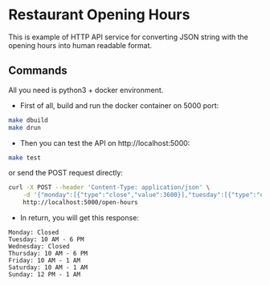 # Restaurant Opening Hours

This is example of HTTP API service for converting JSON string with the opening hours into human readable format.

## Commands

All you need is python3 + docker environment. 

- First of all, build and run the docker container on 5000 port:
```bash
make dbuild
make drun
```
- Then you can test the API on http://localhost:5000:
```bash
make test
```
or send the POST request directly:
```bash
curl -X POST --header 'Content-Type: application/json' \
	-d '{"monday":[{"type":"close","value":3600}],"tuesday":[{"type":"open","value":36000},{"type":"close","value":64800}],"wednesday":[],"thursday":[{"type":"open","value":36000},{"type":"close","value":64800}],"friday":[{"type":"open","value":36000}],"saturday":[{"type":"close","value":3600},{"type":"open","value":36000}],"sunday":[{"type":"close","value":3600},{"type":"open","value":43200}]}' \
	http://localhost:5000/open-hours
```

- In return, you will get this response:
```text
Monday: Closed
Tuesday: 10 AM - 6 PM
Wednesday: Closed
Thursday: 10 AM - 6 PM
Friday: 10 AM - 1 AM
Saturday: 10 AM - 1 AM
Sunday: 12 PM - 1 AM
```
